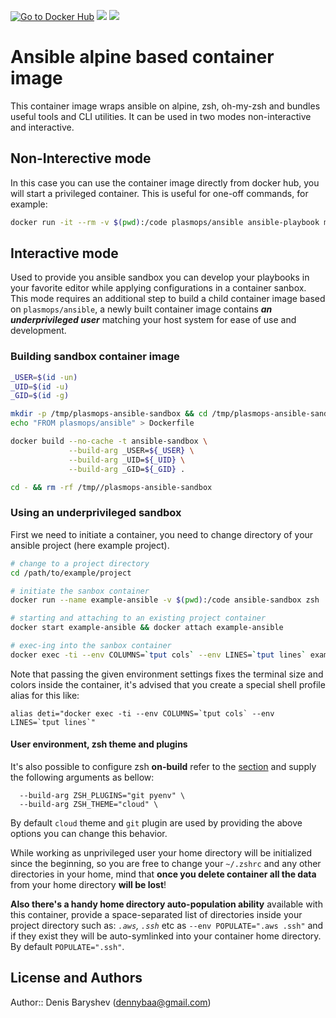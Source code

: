 [![Go to Docker Hub](https://img.shields.io/badge/Docker%20Hub-%E2%86%92-blue.svg)](https://hub.docker.com/r/plasmops/ansible/) [![](https://images.microbadger.com/badges/version/plasmops/ansible.svg)](https://microbadger.com/images/plasmops/ansible/) [![](https://images.microbadger.com/badges/image/plasmops/ansible.svg)](https://microbadger.com/images/plasmops/ansible/)

# Ansible alpine based container image

This container image wraps ansible on alpine, zsh, oh-my-zsh and bundles useful tools and CLI utilities. It can be used in two modes non-interactive and interactive.

## Non-Interective mode

In this case you can use the container image directly from docker hub, you will start a privileged container. This is useful for one-off commands, for example:

```bash
docker run -it --rm -v $(pwd):/code plasmops/ansible ansible-playbook myplay.yml
```

## Interactive mode

Used to provide you ansible sandbox you can develop your playbooks in your favorite editor while applying configurations in a container sanbox. This mode requires an additional step to build a child container image based on `plasmops/ansible`, a newly built container image contains ***an underprivileged user*** matching your host system for ease of use and development.

### Building sandbox container image

```bash
_USER=$(id -un)
_UID=$(id -u)
_GID=$(id -g)

mkdir -p /tmp/plasmops-ansible-sandbox && cd /tmp/plasmops-ansible-sandbox
echo "FROM plasmops/ansible" > Dockerfile

docker build --no-cache -t ansible-sandbox \
             --build-arg _USER=${_USER} \
             --build-arg _UID=${_UID} \
             --build-arg _GID=${_GID} .

cd - && rm -rf /tmp//plasmops-ansible-sandbox
```

### Using an underprivileged sandbox

First we need to initiate a container, you need to change directory of your ansible project (here example project).

```bash
# change to a project directory
cd /path/to/example/project

# initiate the sanbox container
docker run --name example-ansible -v $(pwd):/code ansible-sandbox zsh

# starting and attaching to an existing project container
docker start example-ansible && docker attach example-ansible

# exec-ing into the sanbox container
docker exec -ti --env COLUMNS=`tput cols` --env LINES=`tput lines` example-ansible zsh
```

Note that passing the given environment settings fixes the terminal size and colors inside the container, it's advised that you create a special shell profile alias for this like:

```
alias deti="docker exec -ti --env COLUMNS=`tput cols` --env LINES=`tput lines`"
```

#### User environment, zsh theme and plugins

It's also possible to configure zsh **on-build** refer to the [section](#building-sandbox-container-image) and supply the following arguments as bellow:

```text
  --build-arg ZSH_PLUGINS="git pyenv" \
  --build-arg ZSH_THEME="cloud" \
```

By default `cloud` theme and `git` plugin are used by providing the above options you can change this behavior.

While working as unprivileged user your home directory will be initialized since the beginning, so you are free to change your `~/.zshrc`  and any other directories in your home, mind that **once you delete container all the data** from your home directory **will be lost**!

**Also there's a handy home directory auto-population ability** available with this container, provide a space-separated list of directories inside your project directory such as: *`.aws`, `.ssh`* etc as `--env POPULATE=".aws .ssh"` and if they exist they will be auto-symlinked into your container home directory. By default `POPULATE=".ssh"`.

## License and Authors

Author:: Denis Baryshev (<dennybaa@gmail.com>)
